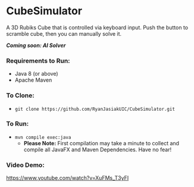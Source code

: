 # CubeSimulator

A 3D Rubiks Cube that is controlled via keyboard input. Push the button to scramble cube, then you can manually solve it.

**_Coming soon: AI Solver_**

### Requirements to Run:
- Java 8 (or above)
- Apache Maven


### To Clone:
- `git clone https://github.com/RyanJasiakUIC/CubeSimulator.git`

### To Run:
- `mvn compile exec:java`
  - **Please Note:** First compilation may take a minute to collect and compile all JavaFX and Maven Dependencies. Have no fear!
  
  
### Video Demo:
https://www.youtube.com/watch?v=XuFMs_T3yFI
